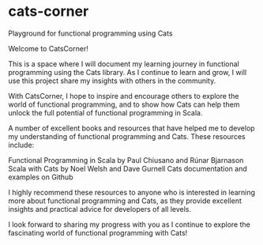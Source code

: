 # cats-corner
Playground for functional programming using Cats

Welcome to CatsCorner!

This is a space where I will document my learning journey in functional programming using the Cats library. As I continue to learn and grow, I will use this project share my insights with others in the community.

With CatsCorner, I hope to inspire and encourage others to explore the world of functional programming, and to show how Cats can help them unlock the full potential of functional programming in Scala.

A number of excellent books and resources that have helped me to develop my understanding of functional programming and Cats. These resources include:

Functional Programming in Scala by Paul Chiusano and Rúnar Bjarnason
Scala with Cats by Noel Welsh and Dave Gurnell
Cats documentation and examples on Github

I highly recommend these resources to anyone who is interested in learning more about functional programming and Cats, as they provide excellent insights and practical advice for developers of all levels.

I look forward to sharing my progress with you as I continue to explore the fascinating world of functional programming with Cats!

